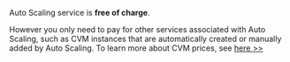 Auto Scaling service is **free of charge**.

However you only need to pay for other services associated with Auto Scaling, such as CVM instances that are automatically created or manually added by Auto Scaling. To learn more about CVM prices, see [here >>](https://www.qcloud.com/document/product/213/2180)
